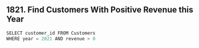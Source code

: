  ## 1821. Find Customers With Positive Revenue this Year
 
 ```swift
 SELECT customer_id FROM Customers 
WHERE year = 2021 AND revenue > 0
 ```
